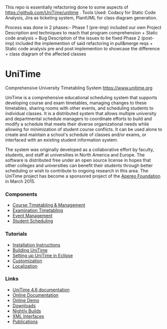 <!-- 
 * Licensed to The Apereo Foundation under one or more contributor license
 * agreements. See the NOTICE file distributed with this work for
 * additional information regarding copyright ownership.
 *
 * The Apereo Foundation licenses this file to you under the Apache License,
 * Version 2.0 (the "License"); you may not use this file except in
 * compliance with the License. You may obtain a copy of the License at:
 *
 * http://www.apache.org/licenses/LICENSE-2.0
 *
 * Unless required by applicable law or agreed to in writing, software
 * distributed under the License is distributed on an "AS IS" BASIS,
 * WITHOUT WARRANTIES OR CONDITIONS OF ANY KIND, either express or implied.
 *
 * See the License for the specific language governing permissions and
 * limitations under the License.
 * 
 -->
 
 This repo is essentially refactoring done to some aspects of https://github.com/UniTime/unitime . 
 Tools Used:  Codacy for Static Code Analysis, Jira as ticketing system, PlantUML for class diagram generation.
 
 Process was done in 2 phases:-
 Phase 1 (pre-imp) included our own Project Description and techniques to reach that program comprehension + Static code analysis + Bug Description of the issues to be fixed
 Phase 2 (post-imp) included the implemention of said refactoring in pull&merge reqs + Static code analysis pre and post implemention to showcase the difference + class diagram of the affected classes
 
# UniTime

Comprehensive University Timetabling System
<https://www.unitime.org>

UniTime is a comprehensive educational scheduling system that supports developing
course and exam timetables, managing changes to these timetables, sharing rooms
with other events, and scheduling students to individual classes.
It is a distributed system that allows multiple university and departmental schedule managers
to coordinate efforts to build and modify a schedule that meets their diverse organizational
needs while allowing for minimization of student course conflicts. It can be used alone to
create and maintain a school's schedule of classes and/or exams, or interfaced with
an existing student information system. 

The system was originally developed as a collaborative effort by faculty,
students, and staff at universities in North America and Europe. The software
is distributed free under an open source license in hopes that other colleges
and universities can benefit their students through better scheduling or wish to
contribute to ongoing research in this area. The UniTime project has become
a sponsored project of the [Apereo Foundation][apereo] in March 2015.

### Components
- [Course Timetabling & Management][courses]
- [Examination Timetabling][exams]
- [Event Management][events]
- [Student Scheduling][students]

### Tutorials
- [Installation Instructions][install]
- [Building UniTime][build]
- [Setting up UniTime in Eclipse][eclipse]
- [Customization][customization]
- [Localization][localization]

### Links
- [UniTime 4.6 documentation][docs]
- [Online Documentation][help]
- [Online Demo][demo]
- [Downloads][downloads]
- [Nightly Builds][builds]
- [XML Interfaces][xml]
- [Publications][publications]

[courses]: https://www.unitime.org/uct_courses.php
[exams]: https://www.unitime.org/uct_exams.php
[events]: https://www.unitime.org/uct_events.php
[students]: https://www.unitime.org/uct_students.php
[help]: https://help.unitime.org
[install]: https://help.unitime.org/installation
[demo]: https://demo.unitime.org
[builds]: https://builds.unitime.org
[xml]: https://www.unitime.org/uct_interfaces.php
[publications]: https://www.unitime.org/publications.php
[downloads]: https://sourceforge.net/projects/unitime/files
[build]: https://help.unitime.org/building-unitime
[eclipse]: https://help.unitime.org/eclipse
[docs]: https://bit.ly/unitime46docs
[apereo]: https://www.apereo.org
[customization]: https://help.unitime.org/customizations
[localization]: https://help.unitime.org/localization
